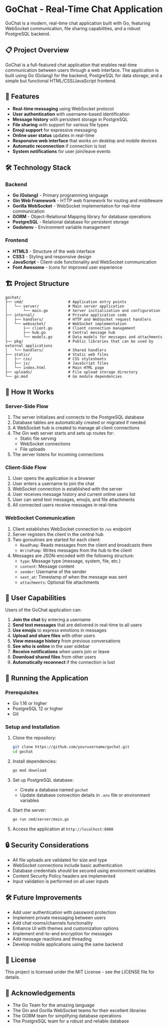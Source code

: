 # GoChat - Real-Time Chat Application

GoChat is a modern, real-time chat application built with Go, featuring WebSocket communication, file sharing capabilities, and a robust PostgreSQL backend.

## 📋 Project Overview

GoChat is a full-featured chat application that enables real-time communication between users through a web interface. The application is built using Go (Golang) for the backend, PostgreSQL for data storage, and a simple but functional HTML/CSS/JavaScript frontend.

## 🚀 Features

- **Real-time messaging** using WebSocket protocol
- **User authentication** with username-based identification
- **Message history** with persistent storage in PostgreSQL
- **File sharing** with support for various file types
- **Emoji support** for expressive messaging
- **Online user status** updates in real-time
- **Responsive web interface** that works on desktop and mobile devices
- **Automatic reconnection** if connection is lost
- **System notifications** for user join/leave events

## 🛠 Technology Stack

### Backend
- **Go (Golang)** - Primary programming language
- **Gin Web Framework** - HTTP web framework for routing and middleware
- **Gorilla WebSocket** - WebSocket implementation for real-time communication
- **GORM** - Object-Relational Mapping library for database operations
- **PostgreSQL** - Relational database for persistent storage
- **Godotenv** - Environment variable management

### Frontend
- **HTML5** - Structure of the web interface
- **CSS3** - Styling and responsive design
- **JavaScript** - Client-side functionality and WebSocket communication
- **Font Awesome** - Icons for improved user experience

## 🏗️ Project Structure

```
gochat/
├── cmd/                    # Application entry points
│   └── server/             # Main server application
│       └── main.go         # Server initialization and configuration
├── internal/               # Private application code
│   ├── handlers/           # HTTP and WebSocket request handlers
│   └── websocket/          # WebSocket implementation
│       ├── client.go       # Client connection management
│       ├── hub.go          # Central message hub
│       └── models.go       # Data models for messages and attachments
├── pkg/                    # Public libraries that can be used by external applications
│   └── handlers/           # Shared handlers
├── static/                 # Static web files
│   ├── css/                # CSS stylesheets
│   ├── js/                 # JavaScript files
│   └── index.html          # Main HTML page
├── uploads/                # File upload storage directory
└── go.mod                  # Go module dependencies
```

## 🔄 How It Works

### Server-Side Flow
1. The server initializes and connects to the PostgreSQL database
2. Database tables are automatically created or migrated if needed
3. A WebSocket hub is created to manage all client connections
4. The Gin web server starts and sets up routes for:
   - Static file serving
   - WebSocket connections
   - File uploads
5. The server listens for incoming connections

### Client-Side Flow
1. User opens the application in a browser
2. User enters a username to join the chat
3. WebSocket connection is established with the server
4. User receives message history and current online users list
5. User can send text messages, emojis, and file attachments
6. All connected users receive messages in real-time

### WebSocket Communication
1. Client establishes WebSocket connection to `/ws` endpoint
2. Server registers the client in the central hub
3. Two goroutines are started for each client:
   - `ReadPump`: Reads messages from the client and broadcasts them
   - `WritePump`: Writes messages from the hub to the client
4. Messages are JSON-encoded with the following structure:
   - `type`: Message type (message, system, file, etc.)
   - `content`: Message content
   - `sender`: Username of the sender
   - `sent_at`: Timestamp of when the message was sent
   - `attachments`: Optional file attachments

## 👥 User Capabilities

Users of the GoChat application can:

1. **Join the chat** by entering a username
2. **Send text messages** that are delivered in real-time to all users
3. **Use emojis** to express emotions in messages
4. **Upload and share files** with other users
5. **View message history** from previous conversations
6. **See who is online** in the user sidebar
7. **Receive notifications** when users join or leave
8. **Download shared files** from other users
9. **Automatically reconnect** if the connection is lost

## 🚀 Running the Application

### Prerequisites
- Go 1.16 or higher
- PostgreSQL 12 or higher
- Git

### Setup and Installation
1. Clone the repository:
   ```bash
   git clone https://github.com/yourusername/gochat.git
   cd gochat
   ```

2. Install dependencies:
   ```bash
   go mod download
   ```

3. Set up PostgreSQL database:
   - Create a database named `gochat`
   - Update database connection details in `.env` file or environment variables

4. Start the server:
   ```bash
   go run cmd/server/main.go
   ```

5. Access the application at `http://localhost:8080`

## 🔒 Security Considerations

- All file uploads are validated for size and type
- WebSocket connections include basic authentication
- Database credentials should be secured using environment variables
- Content Security Policy headers are implemented
- Input validation is performed on all user inputs

## 🛠️ Future Improvements

- Add user authentication with password protection
- Implement private messaging between users
- Add chat rooms/channels functionality
- Enhance UI with themes and customization options
- Implement end-to-end encryption for messages
- Add message reactions and threading
- Develop mobile applications using the same backend

## 📜 License

This project is licensed under the MIT License - see the LICENSE file for details.

## 👏 Acknowledgements

- The Go Team for the amazing language
- The Gin and Gorilla WebSocket teams for their excellent libraries
- The GORM team for simplifying database operations
- The PostgreSQL team for a robust and reliable database
